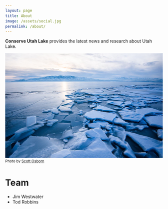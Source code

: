 ```yaml
---
layout: page
title: About
image: /assets/social.jpg
permalink: /about/
---
```


**Conserve Utah Lake** provides the latest news and research about Utah Lake.

<img src="/assets/utah-lake-ice.jpg" alt="A photo of Utah Lake covered in sheets of broken ice ">
<sup>Photo by <a href="https://unsplash.com/@scottosbornphoto">Scott Osborn</a></sup>

# Team

- Jim Westwater
- Tod Robbins
